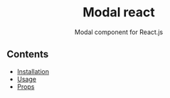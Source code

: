 <h1 align="center">Modal react</h1>

<div align="center">
Modal component for React.js
</div>

## Contents

- [Installation](#installation)
- [Usage](#usage)
- [Props](#props)
